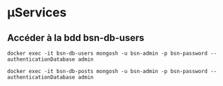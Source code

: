 # µServices

## Accéder à la bdd bsn-db-users

```shell
docker exec -it bsn-db-users mongosh -u bsn-admin -p bsn-password --authenticationDatabase admin
```

```shell
docker exec -it bsn-db-posts mongosh -u bsn-admin -p bsn-password --authenticationDatabase admin
```
